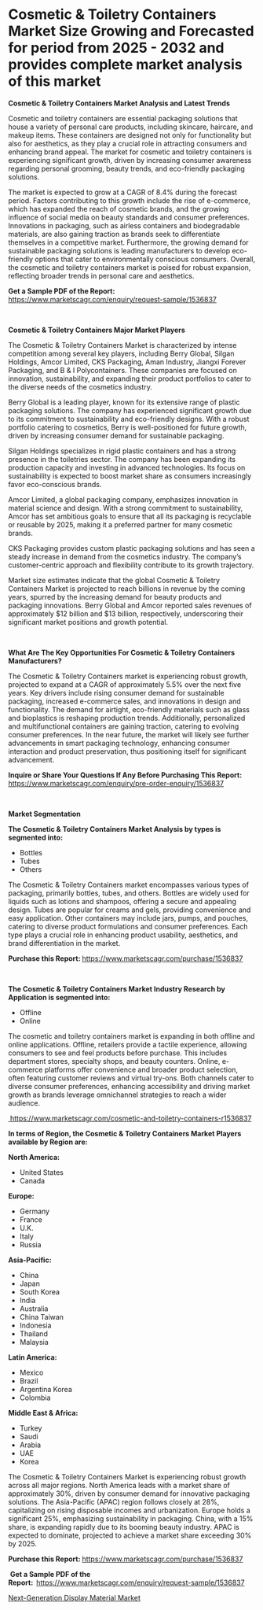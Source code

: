 <p><h1>Cosmetic & Toiletry Containers Market Size Growing and Forecasted for period from 2025 - 2032 and provides complete market analysis of this market</h1></p><p><strong>Cosmetic & Toiletry Containers Market Analysis and Latest Trends</strong></p>
<p><p>Cosmetic and toiletry containers are essential packaging solutions that house a variety of personal care products, including skincare, haircare, and makeup items. These containers are designed not only for functionality but also for aesthetics, as they play a crucial role in attracting consumers and enhancing brand appeal. The market for cosmetic and toiletry containers is experiencing significant growth, driven by increasing consumer awareness regarding personal grooming, beauty trends, and eco-friendly packaging solutions.</p><p>The market is expected to grow at a CAGR of 8.4% during the forecast period. Factors contributing to this growth include the rise of e-commerce, which has expanded the reach of cosmetic brands, and the growing influence of social media on beauty standards and consumer preferences. Innovations in packaging, such as airless containers and biodegradable materials, are also gaining traction as brands seek to differentiate themselves in a competitive market. Furthermore, the growing demand for sustainable packaging solutions is leading manufacturers to develop eco-friendly options that cater to environmentally conscious consumers. Overall, the cosmetic and toiletry containers market is poised for robust expansion, reflecting broader trends in personal care and aesthetics.</p></p>
<p><strong>Get a Sample PDF of the Report:&nbsp;</strong> <a href="https://www.marketscagr.com/enquiry/request-sample/1536837?utm_campaign=2529&utm_medium=2&utm_source=Github&utm_content=ia&utm_term=03042025&utm_id=cosmetic-toiletry-containers">https://www.marketscagr.com/enquiry/request-sample/1536837</a></p>
<p>&nbsp;</p>
<p><strong>Cosmetic & Toiletry Containers Major Market Players</strong></p>
<p><p>The Cosmetic & Toiletry Containers Market is characterized by intense competition among several key players, including Berry Global, Silgan Holdings, Amcor Limited, CKS Packaging, Aman Industry, Jiangxi Forever Packaging, and B & I Polycontainers. These companies are focused on innovation, sustainability, and expanding their product portfolios to cater to the diverse needs of the cosmetics industry.</p><p>Berry Global is a leading player, known for its extensive range of plastic packaging solutions. The company has experienced significant growth due to its commitment to sustainability and eco-friendly designs. With a robust portfolio catering to cosmetics, Berry is well-positioned for future growth, driven by increasing consumer demand for sustainable packaging.</p><p>Silgan Holdings specializes in rigid plastic containers and has a strong presence in the toiletries sector. The company has been expanding its production capacity and investing in advanced technologies. Its focus on sustainability is expected to boost market share as consumers increasingly favor eco-conscious brands.</p><p>Amcor Limited, a global packaging company, emphasizes innovation in material science and design. With a strong commitment to sustainability, Amcor has set ambitious goals to ensure that all its packaging is recyclable or reusable by 2025, making it a preferred partner for many cosmetic brands.</p><p>CKS Packaging provides custom plastic packaging solutions and has seen a steady increase in demand from the cosmetics industry. The company’s customer-centric approach and flexibility contribute to its growth trajectory.</p><p>Market size estimates indicate that the global Cosmetic & Toiletry Containers Market is projected to reach billions in revenue by the coming years, spurred by the increasing demand for beauty products and packaging innovations. Berry Global and Amcor reported sales revenues of approximately $12 billion and $13 billion, respectively, underscoring their significant market positions and growth potential.</p></p>
<p>&nbsp;</p>
<p><strong>What Are The Key Opportunities For Cosmetic & Toiletry Containers Manufacturers?</strong></p>
<p><p>The Cosmetic & Toiletry Containers market is experiencing robust growth, projected to expand at a CAGR of approximately 5.5% over the next five years. Key drivers include rising consumer demand for sustainable packaging, increased e-commerce sales, and innovations in design and functionality. The demand for airtight, eco-friendly materials such as glass and bioplastics is reshaping production trends. Additionally, personalized and multifunctional containers are gaining traction, catering to evolving consumer preferences. In the near future, the market will likely see further advancements in smart packaging technology, enhancing consumer interaction and product preservation, thus positioning itself for significant advancement.</p></p>
<p><strong>Inquire or Share Your Questions If Any Before Purchasing This Report:</strong> <a href="https://www.marketscagr.com/enquiry/pre-order-enquiry/1536837?utm_campaign=2529&utm_medium=2&utm_source=Github&utm_content=ia&utm_term=03042025&utm_id=cosmetic-toiletry-containers">https://www.marketscagr.com/enquiry/pre-order-enquiry/1536837</a></p>
<p>&nbsp;</p>
<p><strong>Market Segmentation</strong></p>
<p><strong>The Cosmetic & Toiletry Containers Market Analysis by types is segmented into:</strong></p>
<p><ul><li>Bottles</li><li>Tubes</li><li>Others</li></ul></p>
<p><p>The Cosmetic & Toiletry Containers market encompasses various types of packaging, primarily bottles, tubes, and others. Bottles are widely used for liquids such as lotions and shampoos, offering a secure and appealing design. Tubes are popular for creams and gels, providing convenience and easy application. Other containers may include jars, pumps, and pouches, catering to diverse product formulations and consumer preferences. Each type plays a crucial role in enhancing product usability, aesthetics, and brand differentiation in the market.</p></p>
<p><strong>Purchase this Report:&nbsp;</strong><a href="https://www.marketscagr.com/purchase/1536837?utm_campaign=2529&utm_medium=2&utm_source=Github&utm_content=ia&utm_term=03042025&utm_id=cosmetic-toiletry-containers">https://www.marketscagr.com/purchase/1536837</a></p>
<p>&nbsp;</p>
<p><strong>The Cosmetic & Toiletry Containers Market Industry Research by Application is segmented into:</strong></p>
<p><ul><li>Offline</li><li>Online</li></ul></p>
<p><p>The cosmetic and toiletry containers market is expanding in both offline and online applications. Offline, retailers provide a tactile experience, allowing consumers to see and feel products before purchase. This includes department stores, specialty shops, and beauty counters. Online, e-commerce platforms offer convenience and broader product selection, often featuring customer reviews and virtual try-ons. Both channels cater to diverse consumer preferences, enhancing accessibility and driving market growth as brands leverage omnichannel strategies to reach a wider audience.</p></p>
<p><a href="https://www.marketscagr.com/cosmetic-and-toiletry-containers-r1536837?utm_campaign=2529&utm_medium=2&utm_source=Github&utm_content=ia&utm_term=03042025&utm_id=cosmetic-toiletry-containers">&nbsp;https://www.marketscagr.com/cosmetic-and-toiletry-containers-r1536837</a></p>
<p><strong>In terms of Region, the Cosmetic & Toiletry Containers Market Players available by Region are:</strong></p>
<p>
    <p> <strong> North America: </strong>
        <ul>
            <li>United States</li>
            <li>Canada</li>
        </ul>
        </p> 
    <p> <strong> Europe: </strong>
        <ul>
            <li>Germany</li>
            <li>France</li>
            <li>U.K.</li>
            <li>Italy</li>
            <li>Russia</li>
        </ul>
        </p> 
    <p> <strong> Asia-Pacific: </strong>
        <ul>
            <li>China</li>
            <li>Japan</li>
            <li>South Korea</li>
            <li>India</li>
            <li>Australia</li>
            <li>China Taiwan</li>
            <li>Indonesia</li>
            <li>Thailand</li>
            <li>Malaysia</li>
        </ul>
        </p> 
    <p> <strong> Latin America: </strong>
        <ul>
            <li>Mexico</li>
            <li>Brazil</li>
            <li>Argentina Korea</li>
            <li>Colombia</li>
        </ul>
        </p> 
    <p> <strong> Middle East & Africa: </strong>
        <ul>
            <li>Turkey</li>
            <li>Saudi</li>
            <li>Arabia</li>
            <li>UAE</li>
            <li>Korea</li>
        </ul>
    </p>
    </p>
<p><p>The Cosmetic & Toiletry Containers Market is experiencing robust growth across all major regions. North America leads with a market share of approximately 30%, driven by consumer demand for innovative packaging solutions. The Asia-Pacific (APAC) region follows closely at 28%, capitalizing on rising disposable incomes and urbanization. Europe holds a significant 25%, emphasizing sustainability in packaging. China, with a 15% share, is expanding rapidly due to its booming beauty industry. APAC is expected to dominate, projected to achieve a market share exceeding 30% by 2025.</p></p>
<p><strong>Purchase this Report: </strong><a href="https://www.marketscagr.com/purchase/1536837?utm_campaign=2529&utm_medium=2&utm_source=Github&utm_content=ia&utm_term=03042025&utm_id=cosmetic-toiletry-containers">https://www.marketscagr.com/purchase/1536837</a></p>
<p>&nbsp;<strong>Get a Sample PDF of the Report:&nbsp;&nbsp;</strong><a href="https://www.marketscagr.com/enquiry/request-sample/1536837?utm_campaign=2529&utm_medium=2&utm_source=Github&utm_content=ia&utm_term=03042025&utm_id=cosmetic-toiletry-containers">https://www.marketscagr.com/enquiry/request-sample/1536837</a></p>
<p><strong></strong></p>
<p><p><a href="https://github.com/hartsockdonnette82/Market-Research-Report-List-1/blob/main/next-generation-display-material-market.md?utm_campaign=2529&utm_medium=2&utm_source=Github&utm_content=ia&utm_term=03042025&utm_id=cosmetic-toiletry-containers">Next-Generation Display Material Market</a></p></p>
